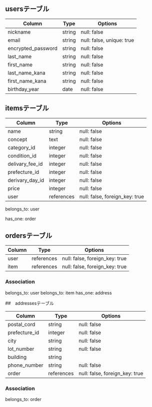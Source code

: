 ## usersテーブル

| Column             | Type       | Options                        |
| -------------------| ---------- | ------------------------------ |
| nickname           | string     | null: false                    |
| email              | string     | null: false, unique: true      |
| encrypted_password | string     | null: false                    |
| last_name          | string     | null: false                    |
| first_name         | string     | null: false                    |
| last_name_kana     | string     | null: false                    |
| first_name_kana    | string     | null: false                    |
| birthday_year      | date       | null: false                    |



## itemsテーブル

| Column             | Type       | Options                        |
| -------------------| ---------- | ------------------------------ |
| name               | string     | null: false                    |
| concept            | text       | null: false                    |
| category_id        | integer    | null: false                    |
| condition_id       | integer    | null: false                    |
| delivary_fee_id    | integer    | null: false                    |
| prefecture_id      | integer    | null: false                    |
| derivary_day_id    | integer    | null: false                    |
| price              | integer    | null: false                    |
| user               | references | null: false, foreign_key: true |

belongs_to: user

has_one: order


## ordersテーブル

| Column             | Type       | Options                        |
| -------------------| ---------- | ------------------------------ |
| user               | references | null: false, foreign_key: true |
| item               | references | null: false, foreign_key: true |

### Association

belongs_to: user
belongs_to: item
has_one: address





##　addressesテーブル

| Column             | Type       | Options                        |
| -------------------| ---------- | ------------------------------ |
| postal_cord        | string     | null: false                    |
| prefecture_id      | integer    | null: false                    |
| city               | string     | null: false                    |
| lot_number         | string     | null: false                    |
| building           | string     |                                |
| phone_number       | string     | null: false                    |
| order              | references | null: false, foreign_key: true |


### Association

belongs_to: order
